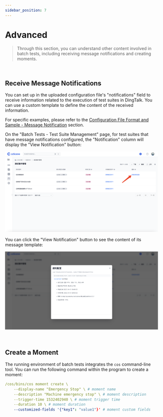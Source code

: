 ```yaml
---
sidebar_position: 7
---
```


# Advanced

> Through this section, you can understand other content involved in batch tests, including receiving message notifications and creating moments.

<br />

## Receive Message Notifications

You can set up in the uploaded configuration file's "notifications" field to receive information related to the execution of test suites in DingTalk. You can use a custom template to define the content of the received information.

For specific examples, please refer to the [Configuration File Format and Sample - Message Notification](../8-regression/yaml-sample.md#message-notification) section.

On the "Batch Tests - Test Suite Management" page, for test suites that have message notifications configured, the "Notification" column will display the "View Notification" button:

![advanced-1](../img/notification-1.png)

You can click the "View Notification" button to see the content of its message template:

![advanced-2](../img/notification-2.png)

<br />

## Create a Moment

The running environment of batch tests integrates the `cos` command-line tool. You can run the following command within the program to create a moment:

```yaml
/cos/bins/cos moment create \
    --display-name "Emergency Stop" \ # moment name
    --description "Machine emergency stop" \ # moment description
    --trigger-time 1532402940 \ # moment trigger time
    --duration 10 \ # moment duration
    --customized-fields '{"key1": "value1"}' # moment custom fields
```
